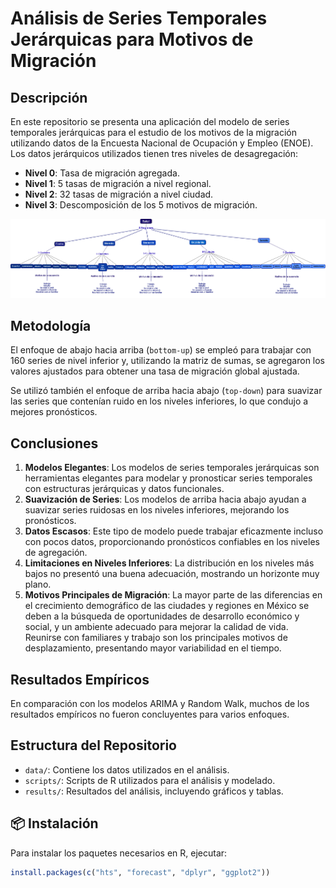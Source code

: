 
# Análisis de Series Temporales Jerárquicas para Motivos de Migración

## Descripción

En este repositorio se presenta una aplicación del modelo de series
temporales jerárquicas para el estudio de los motivos de la migración
utilizando datos de la Encuesta Nacional de Ocupación y Empleo (ENOE).
Los datos jerárquicos utilizados tienen tres niveles de desagregación:

- **Nivel 0**: Tasa de migración agregada.  
- **Nivel 1**: 5 tasas de migración a nivel regional.  
- **Nivel 2**: 32 tasas de migración a nivel ciudad.  
- **Nivel 3**: Descomposición de los 5 motivos de migración.

![](img/Región.png)

## Metodología

El enfoque de abajo hacia arriba (`bottom-up`) se empleó para trabajar
con 160 series de nivel inferior y, utilizando la matriz de sumas, se
agregaron los valores ajustados para obtener una tasa de migración
global ajustada.

Se utilizó también el enfoque de arriba hacia abajo (`top-down`) para
suavizar las series que contenían ruido en los niveles inferiores, lo
que condujo a mejores pronósticos.

## Conclusiones

1.  **Modelos Elegantes**: Los modelos de series temporales jerárquicas
    son herramientas elegantes para modelar y pronosticar series
    temporales con estructuras jerárquicas y datos funcionales.  
2.  **Suavización de Series**: Los modelos de arriba hacia abajo ayudan
    a suavizar series ruidosas en los niveles inferiores, mejorando los
    pronósticos.  
3.  **Datos Escasos**: Este tipo de modelo puede trabajar eficazmente
    incluso con pocos datos, proporcionando pronósticos confiables en
    los niveles de agregación.  
4.  **Limitaciones en Niveles Inferiores**: La distribución en los
    niveles más bajos no presentó una buena adecuación, mostrando un
    horizonte muy plano.  
5.  **Motivos Principales de Migración**: La mayor parte de las
    diferencias en el crecimiento demográfico de las ciudades y regiones
    en México se deben a la búsqueda de oportunidades de desarrollo
    económico y social, y un ambiente adecuado para mejorar la calidad
    de vida. Reunirse con familiares y trabajo son los principales
    motivos de desplazamiento, presentando mayor variabilidad en el
    tiempo.

## Resultados Empíricos

En comparación con los modelos ARIMA y Random Walk, muchos de los
resultados empíricos no fueron concluyentes para varios enfoques.

## Estructura del Repositorio

- `data/`: Contiene los datos utilizados en el análisis.  
- `scripts/`: Scripts de R utilizados para el análisis y modelado.  
- `results/`: Resultados del análisis, incluyendo gráficos y tablas.

## 📦 Instalación

Para instalar los paquetes necesarios en R, ejecutar:

``` r
install.packages(c("hts", "forecast", "dplyr", "ggplot2"))
```
